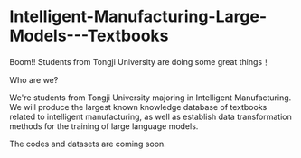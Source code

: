 # Intelligent-Manufacturing-Large-Models---Textbooks
Boom!! Students from Tongji University are doing some great things！

Who are we?

We're students from Tongji University majoring in Intelligent Manufacturing. We will produce the largest known knowledge database of textbooks related to intelligent manufacturing, as well as establish data transformation methods for the training of large language models.

The codes and datasets are coming soon.
